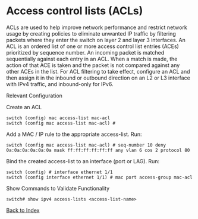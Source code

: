 # Access control lists (ACLs)

ACLs are used to help improve network performance and restrict network usage by creating policies to eliminate unwanted IP traffic by filtering packets where they enter the switch on layer 2 and layer 3 interfaces. An ACL is an ordered list of one or more access control list entries (ACEs) prioritized by sequence number. An incoming packet is matched sequentially against each entry in an ACL. When a match is made, the action of that ACE is taken and the packet is not compared against any other ACEs in the list. For ACL filtering to take effect, configure an ACL and then assign it in the inbound or outbound direction on an L2 or L3 interface with IPv4 traffic, and inbound-only for IPv6. 

Relevant Configuration 

Create an ACL 
 
```
switch (config) mac access-list mac-acl
switch (config mac access-list mac-acl) #
```

Add a MAC / IP rule to the appropriate access-list. Run:

```
switch (config mac access-list mac-acl) # seq-number 10 deny 0a:0a:0a:0a:0a:0a mask ff:ff:ff:ff:ff:ff any vlan 6 cos 2 protocol 80
```

Bind the created access-list to an interface (port or LAG). Run:

```
switch (config) # interface ethernet 1/1
switch (config interface ethernet 1/1) # mac port access-group mac-acl
```

Show Commands to Validate Functionality 

```
switch# show ipv4 access-lists <access-list-name>
```

[Back to Index](../index.md)
